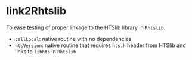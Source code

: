 # link2Rhtslib
To ease testing of proper linkage to the HTSlib library in `Rhtslib`.

- `callLocal`: native routine with no dependencies
- `htsVersion`: native routine that requires `hts.h` header from HTSlib and links to `libhts` in `Rhtslib`

